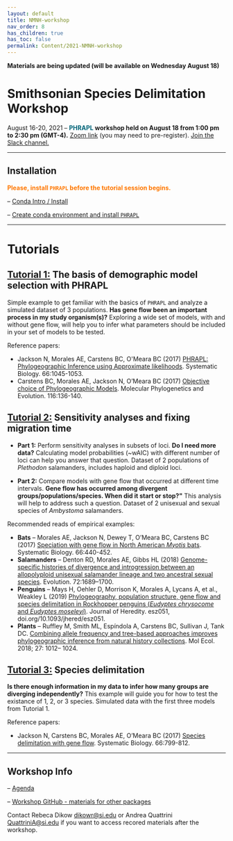 ```yaml
---
layout: default
title: NMNH-workshop
nav_order: 8
has_children: true
has_toc: false
permalink: Content/2021-NMNH-workshop
---
```

**Materials are being updated (will be available on Wednesday August 18)**

# **Smithsonian Species Delimitation Workshop**
August 16-20, 2021 – **<font color='#006579'>PHRAPL</font> workshop held on August 18 from 1:00 pm to 2:30 pm (GMT-4).**
[Zoom link](https://zoom.us/j/95658176247?pwd=ekl0eHFrQnZVU3FtVFBmUE1zamVnZz09) (you may need to pre-register).
[Join the Slack channel.](https://sppdelimitworkshop.slack.com/archives/C028GRU9N01)

---
## Installation
**<font color='#ff7700'>Please, install `PHRAPL` before the tutorial session begins.</font>**

– [Conda Intro / Install](https://github.com/SmithsonianWorkshops/Species_Delimitation_2021_08/blob/main/conda_instructions.md)

– [Create conda environment and install `PHRAPL`](https://phrapl.github.io/Content/1.Installation.html) 

---
# Tutorials

## **[Tutorial 1:](https://phrapl.github.io/Content/2021-NMNH-workshop/NMNH.aa.PHRAPL.tutorial1.html)** The basis of demographic model selection with PHRAPL 
Simple example to get familiar with the basics of `PHRAPL` and analyze a simulated dataset of 3 populations. **Has gene flow been an important process in my study organism(s)?** Exploring a wide set of models, with and without gene flow, will help you to infer what parameters should be included in your set of models to be tested. <br/>

Reference papers:
* Jackson N, Morales AE, Carstens BC, O'Meara BC (2017) [PHRAPL: Phylogeographic Inference using Approximate likelihoods](https://academic.oup.com/sysbio/article/66/6/1045/2999288). Systematic Biology. 66:1045-1053. <br/>
* Carstens BC, Morales AE, Jackson N, O’Meara BC (2017) [Objective choice of Phylogeographic Models](https://www.sciencedirect.com/science/article/pii/S1055790317303160?via%3Dihub). Molecular Phylogenetics and Evolution. 116:136-140. <br/>


## **[Tutorial 2:](https://phrapl.github.io/Content/2021-NMNH-workshop/NMNH.ab.PHRAPL.tutorial2.html)** Sensitivity analyses and fixing migration time 

* **Part 1:** Perform sensitivity analyses in subsets of loci. **Do I need more data?** Calculating model probabilities (~wAIC) with different number of loci can help you answer that question. Dataset of 2 populations of *Plethodon* salamanders, includes haploid and diploid loci. <br/>

* **Part 2:** Compare models with gene flow that occurred at different time intervals. **Gene flow has occurred among divergent groups/populations/species. When did it start or stop?"** This analysis will help to address such a question. Dataset of 2 unisexual and sexual species of *Ambystoma* salamanders. <br/>

Recommended reads of empirical examples:
* **Bats** – Morales AE, Jackson N, Dewey T, O’Meara BC, Carstens BC (2017) [Speciation with gene flow in North American *Myotis* bats](https://academic.oup.com/sysbio/article/66/3/440/2682289). Systematic Biology. 66:440-452. <br/>
* **Salamanders** – Denton RD, Morales AE, Gibbs HL (2018) [Genome-specific histories of divergence and introgression between an allopolyploid unisexual salamander lineage and two ancestral sexual species](https://onlinelibrary.wiley.com/doi/full/10.1111/evo.13528). Evolution.  72:1689–1700. <br/>
* **Penguins** – Mays H, Oehler D, Morrison K, Morales A, Lycans A, et al., Weakley L (2019) [Phylogeography, population structure, gene flow and species delimitation in Rockhopper penguins (*Eudyptes chrysocome* and *Eudyptes moseleyi*)](https://academic.oup.com/jhered/article/110/7/801/5583958?login=true). Journal of Heredity. esz051, doi.org/10.1093/jhered/esz051. <br/>
* **Plants** – Ruffley M, Smith ML, Espíndola A, Carstens BC, Sullivan J, Tank DC. [Combining allele frequency and tree-based approaches improves phylogeographic inference from natural history collections](https://doi.org/10.1111/mec.14491). Mol Ecol. 2018; 27: 1012– 1024.

## **[Tutorial 3:]()** Species delimitation
 **Is there enough information in my data to infer how many groups are diverging independently?** This example will guide you for how to test the existance of 1, 2, or 3 species. Simulated data with the first three models from Tutorial 1. <br/>

Reference papers:
* Jackson N, Carstens BC, Morales AE, O’Meara BC (2017) [Species delimitation with gene flow](https://academic.oup.com/sysbio/article/66/5/799/2726792?searchresult=1). Systematic Biology. 66:799-812.


---
## Workshop Info

– [Agenda](https://docs.google.com/document/d/1onnx5ixblgBtEk8akRsvFmvtLPl3-8xl5Hoq6JUhb0g/edit)

– [Workshop GitHub - materials for other packages](https://github.com/SmithsonianWorkshops/Species_Delimitation_2021_08)

Contact Rebeca Dikow <dikowr@si.edu> or Andrea Quattrini <QuattriniA@si.edu> if you want to access recored materials after the workshop.